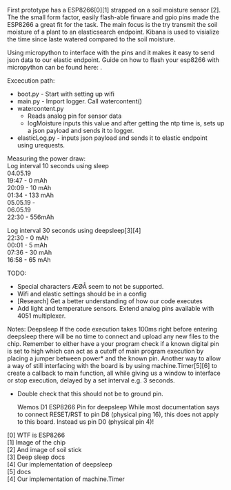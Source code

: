 First prototype has a ESP8266[0][1] strapped on a soil moisture sensor [2]. The the small form factor, easily flash-able firware and gpio pins made the ESP8266 a great fit for the task. The main focus is the try transmit the soil moisture of a plant to an elasticsearch endpoint. Kibana is used to visialize the time since laste watered compared to the soil moisture.

Using micropython to interface with the pins and it makes it easy to send json data to our elastic endpoint. 
Guide on how to flash your esp8266 with micropython can be found here: . 

Excecution path:
 + boot.py - Start with setting up wifi
 + main.py - Import logger. Call watercontent()
 + watercontent.py
   - Reads analog pin for sensor data
   - logMoisture inputs this value and after getting the ntp time is, sets up a json payload and sends it to logger.
 + elasticLog.py - inputs json payload and sends it to elastic endpoint using urequests.  

Measuring the power draw:  
 Log interval 10 seconds using sleep  
04.05.19  
19:47 - 0 mAh  
20:09 - 10 mAh  
01:34 - 133 mAh  
05.05.19
 \-   
06.05.19  
22:30 - 556mAh  
   
 Log interval 30 seconds using deepsleep[3][4]  
22:30 - 0 mAh   
00:01 - 5 mAh  
07:36 - 30 mAh  
16:58 - 65 mAh  
 

TODO:
 - Special characters ÆØÅ seem to not be supported.
 - Wifi and elastic settings should be in a config
 - [Research] Get a better understanding of how our code executes
 - Add light and temperature sensors. Extend analog pins available with 4051 multiplexer.  



Notes:
	Deepsleep
If the code execution takes 100ms right before entering deepsleep there will be no time to connect and upload any new files to the chip. Remember to either have a your program check if a known digital pin is set to high which can act as a cutoff of main program execution by placing a jumper between power* and the known pin. Another way to allow a way of still interfacing with the board is by using machine.Timer[5][6] to create a callback to main function, all while giving us a window to interface or stop execution, delayed by a set interval e.g. 3 seconds. 
* Double check that this should not be to ground pin.

	Wemos D1 ESP8266 Pin for deepsleep
While most documentation says to connect RESET/RST to pin D8 (physical ping 16), this does not apply to this board. Instead us pin D0 (physical pin 4)!

[0] WTF is ESP8266  
[1] Image of the chip  
[2] And image of soil stick  
[3] Deep sleep docs  
[4] Our implementation of deepsleep  
[5] docs  
[4] Our implementation of machine.Timer  

